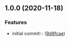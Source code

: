 ## 1.0.0 (2020-11-18)


### Features

* initial commit💥 ([9d9fcae](https://github.com/testoil/semantic-release-csproj/commit/9d9fcaef8b32fe8d31e3c1869a65e43913cc875c))
